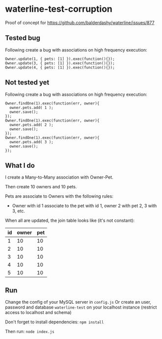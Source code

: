 # waterline-test-corruption

Proof of concept for https://github.com/balderdashy/waterline/issues/877

## Tested bug

Following create a bug with associations on high frequency execution:

```
Owner.update(1, { pets: [1] }).exec(function(){});
Owner.update(3, { pets: [1] }).exec(function(){});
Owner.update(4, { pets: [1] }).exec(function(){});
```

## Not tested yet

Following create a bug with associations on high frequency execution:

```
Owner.findOne(1).exec(function(err, owner){
  owner.pets.add( 1 );
  owner.save();
});
Owner.findOne(1).exec(function(err, owner){
  owner.pets.add( 2 );
  owner.save();
});
Owner.findOne(1).exec(function(err, owner){
  owner.pets.add( 3 );
  owner.save();
});
```

## What I do

I create a Many-to-Many association with Owner-Pet.

Then create 10 owners and 10 pets.

Pets are associate to Owners with the following rules:
 - Owner with id 1 associate to the pet with id 1, owner 2 with pet 2, 3 with 3, etc.

When all are updated, the join table looks like (it's not constant):

| id | owner | pet |
|----|-------|-----|
|  1 |    10 |  10 |
|  2 |    10 |  10 |
|  3 |    10 |  10 |
|  4 |    10 |  10 |
|  5 |    10 |  10 |

## Run

Change the config of your MySQL server in `config.js`
Or create an user, password and database `waterline-test` on your localhost instance (restrict access to localhost and schema)

Don't forget to install dependencies:
`npm install`

Then run:
`node index.js`